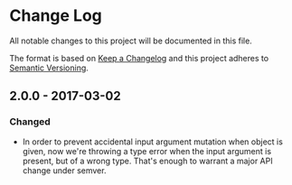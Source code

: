 # Change Log
All notable changes to this project will be documented in this file.

The format is based on [Keep a Changelog](http://keepachangelog.com/)
and this project adheres to [Semantic Versioning](http://semver.org/).

## 2.0.0 - 2017-03-02
### Changed
- In order to prevent accidental input argument mutation when object is given, now we're throwing a type error when the input argument is present, but of a wrong type. That's enough to warrant a major API change under semver.

[2.0.0]: https://github.com/codsen/detect-is-it-html-or-xhtml/compare/v1.6.0...v2.0.0
